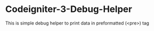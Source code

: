 # Codeigniter-3-Debug-Helper
This is simple debug helper to print data in preformatted (&lt;pre>) tag
